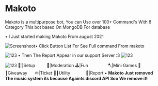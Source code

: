 # Makoto
Makoto is a multipurpose bot, You can Use over 100+ Command's With 8 Category This bot based On MongoDB For database

• I Just started making Makoto From august 2021 

![Screenshoot](https://media.discordapp.net/attachments/917654949637259264/947372211109503026/unknown.png?width=528&height=433)• Click Button List For See Full command From makoto

![123](https://media.discordapp.net/attachments/947378894137356398/947379065218826240/unknown.png?width=265&height=170)
• Then The Report Appear in our support Server :3
![123](https://media.discordapp.net/attachments/904265906224517131/947379388620623952/unknown.png?width=236&height=95)

![123](https://media.discordapp.net/attachments/947378350526201877/947380605409177620/unknown.png?width=1000&height=500)
💪┃Setupㅤㅤㅤ📢|Moderation
🕹️|Funㅤㅤㅤㅤㅤ🪓|Mini Games
🎉┃Giveawayㅤㅤ✉|Ticket
🔨┃Utilityㅤㅤㅤㅤ🚩|Report
• **Makoto Just removed The music system its because Againts discord API Soo We remove it!**
